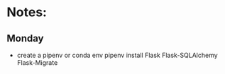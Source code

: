 # Notes:

## Monday

 - create a pipenv or conda env
   pipenv install Flask Flask-SQLAlchemy Flask-Migrate

   
